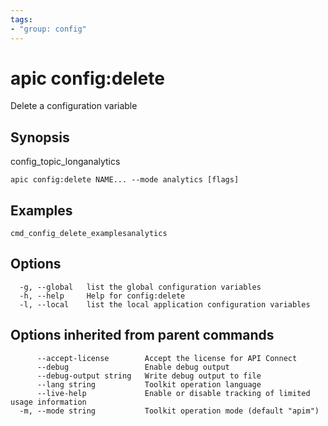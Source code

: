 ```yaml
---
tags:
- "group: config"
---
```

# apic config:delete

Delete a configuration variable

## Synopsis

config_topic_longanalytics

```
apic config:delete NAME... --mode analytics [flags]
```

## Examples

```
cmd_config_delete_examplesanalytics
```

## Options

```
  -g, --global   list the global configuration variables
  -h, --help     Help for config:delete
  -l, --local    list the local application configuration variables
```

## Options inherited from parent commands

```
      --accept-license        Accept the license for API Connect
      --debug                 Enable debug output
      --debug-output string   Write debug output to file
      --lang string           Toolkit operation language
      --live-help             Enable or disable tracking of limited usage information
  -m, --mode string           Toolkit operation mode (default "apim")
```
